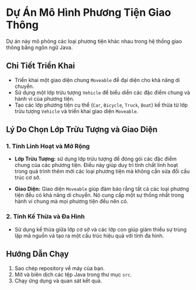 # Dự Án Mô Hình Phương Tiện Giao Thông

Dự án này mô phỏng các loại phương tiện khác nhau trong hệ thống giao thông bằng ngôn ngữ Java.

## Chi Tiết Triển Khai

- Triển khai một giao diện chung `Moveable` để đại diện cho khả năng di chuyển.
- Sử dụng một lớp trừu tượng `Vehicle` để biểu diễn các đặc điểm chung và hành vi của phương tiện.
- Tạo các lớp phương tiện cụ thể (`Car`, `Bicycle`, `Truck`, `Boat`) kế thừa từ lớp trừu tượng `Vehicle` và triển khai giao diện `Moveable`.


## Lý Do Chọn Lớp Trừu Tượng và Giao Diện

### 1. Tính Linh Hoạt và Mở Rộng

- **Lớp Trừu Tượng:** sử dụng lớp trừu tượng để đóng gói các đặc điểm chung của các phương tiện. Điều này giúp duy trì tính chất linh hoạt trong quá trình thêm mới các loại phương tiện mà không cần sửa đổi cấu trúc cơ sở.

- **Giao Diện:** Giao diện `Moveable` giúp đảm bảo rằng tất cả các loại phương tiện đều có khả năng di chuyển. Nó cung cấp một sự thống nhất trong hành vi chung mà mọi phương tiện đều nên có.

### 2. Tính Kế Thừa và Đa Hình

- Sử dụng kế thừa giữa lớp cơ sở và các lớp con giúp giảm thiểu sự trùng lặp mã nguồn và tạo ra một cấu trúc hiệu quả với tính đa hình.
## Hướng Dẫn Chạy

1. Sao chép repository về máy của bạn.
2. Mở và biên dịch các tệp Java trong thư mục `src`.
3. Chạy ứng dụng và quan sát kết quả.


